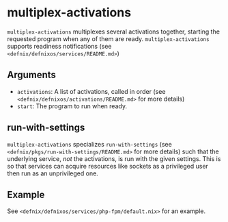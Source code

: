 multiplex-activations
======================

`multiplex-activations` multiplexes several activations together, starting
the requested program when any of them are ready. `multiplex-activations`
supports readiness notifications (see `<defnix/defnixos/services/README.md>`)

Arguments
----------

* `activations`: A list of activations, called in order (see
  `<defnix/defnixos/activations/README.md>` for more details)
* `start`: The program to run when ready.

run-with-settings
------------------

`multiplex-activations` specializes `run-with-settings`
(see `<defnix/pkgs/run-with-settings/README.md>` for more details) such that
the underlying service, *not* the activations, is run with the given settings.
This is so that services can acquire resources like sockets as a privileged
user then run as an unprivileged one.

Example
--------

See `<defnix/defnixos/services/php-fpm/default.nix>` for an example.

